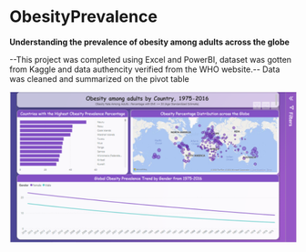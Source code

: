 # ObesityPrevalence
**Understanding the prevalence of obesity among adults across the globe**

--This project was completed using Excel and PowerBI, dataset was gotten from Kaggle and data authencity verified from the WHO website.--
Data was cleaned and summarized on the pivot table

![Obesity Prevalence by Country from 1975-2016](https://github.com/iamBernardMuoneme/ObesityPrevalence/blob/main/Obesity%20by%20country%20PowerBI%20capture.PNG)
